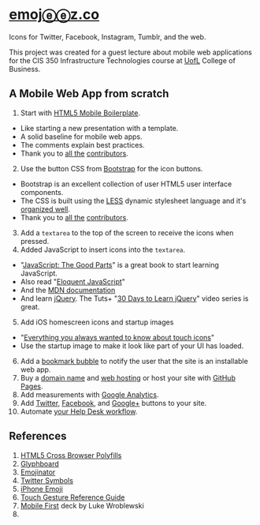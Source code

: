 # [emojⓔⓔz.co](http://emojeez.co)
Icons for Twitter, Facebook, Instagram, Tumblr, and the web.

This project was created for a guest lecture about mobile web applications for the CIS 350 Infrastructure Technologies course at [UofL](http://business.louisville.edu/) College of Business.

## A Mobile Web App from scratch
1. Start with [HTML5 Mobile Boilerplate](http://html5boilerplate.com/mobile).
  * Like starting a new presentation with a template.
  * A solid baseline for mobile web apps.
  * The comments explain best practices.
  * Thank you to [all the](https://github.com/h5bp/mobile-boilerplate/contributors) [contributors](https://github.com/h5bp/mobile-boilerplate/graphs/impact).
2. Use the button CSS from [Bootstrap](http://twitter.github.com/bootstrap/) for the icon buttons.
  * Bootstrap is an excellent collection of user HTML5 user interface components.
  * The CSS is built using the [LESS](http://lesscss.org/) dynamic stylesheet language and it's [organized well](https://github.com/twitter/bootstrap/blob/master/less/buttons.less).
  * Thank you to [all the](https://github.com/twitter/bootstrap/contributors) [contributors](https://github.com/twitter/bootstrap/graphs/impact).
3. Add a `textarea` to the top of the screen to receive the icons when pressed.
4. Added JavaScript to insert icons into the `textarea`.
  * "[JavaScript: The Good Parts](http://www.amazon.com/JavaScript-Good-Parts-Douglas-Crockford/dp/0596517742)" is a great book to start learning JavaScript.
  * Also read "[Eloquent JavaScript](http://eloquentjavascript.net/)"
  * And the [MDN documentation](https://developer.mozilla.org/en/JavaScript)
  * And learn [jQuery](http://jquery.com). The Tuts+ "[30 Days to Learn jQuery](http://tutsplus.com/course/30-days-to-learn-jquery/)" video series is great.
5. Add iOS homescreen icons and startup images
  * "[Everything you always wanted to know about touch icons](http://mathiasbynens.be/notes/touch-icons)"
  * Use the startup image to make it look like part of your UI has loaded.
6. Add a [bookmark bubble](http://code.google.com/p/mobile-bookmark-bubble/) to notify the user that the site is an installable web app.
7. Buy a [domain name](http://lifehacker.com/5683682/five-best-domain-name-registrars) and [web hosting](http://webmasters.stackexchange.com/questions/20838/how-to-find-web-hosting-that-meets-my-requirements) or host your site with [GitHub Pages](http://pages.github.com/).
8. Add measurements with [Google Analytics](https://www.google.com/analytics/).
9. Add [Twitter](https://twitter.com/about/resources/buttons), [Facebook](http://developers.facebook.com/docs/reference/plugins/like/), and [Google+](http://www.google.com/webmasters/+1/button/) buttons to your site.
10. Automate [your Help Desk workflow](https://developers.google.com/apps-script/articles/helpdesk_tutorial).

## References
1. [HTML5 Cross Browser Polyfills](https://github.com/Modernizr/Modernizr/wiki/HTML5-Cross-Browser-Polyfills)
2. [Glyphboard](http://mrgan.com/gb/)
3. [Emojinator](http://www.apple.com/webapps/utilities/emojinator.html)
4. [Twitter Symbols](http://twsym.com/)
5. [iPhone Emoji](http://barrow.io/posts/iphone-emoji/)
6. [Touch Gesture Reference Guide](http://www.lukew.com/ff/entry.asp?1071)
7. [Mobile First](http://static.lukew.com/MobileFirst_LukeW.pdf) deck by Luke Wroblewski
8. 